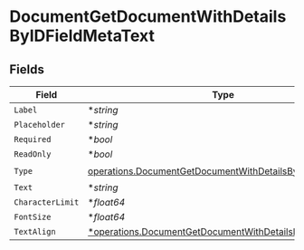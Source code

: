 # DocumentGetDocumentWithDetailsByIDFieldMetaText


## Fields

| Field                                                                                                                               | Type                                                                                                                                | Required                                                                                                                            | Description                                                                                                                         |
| ----------------------------------------------------------------------------------------------------------------------------------- | ----------------------------------------------------------------------------------------------------------------------------------- | ----------------------------------------------------------------------------------------------------------------------------------- | ----------------------------------------------------------------------------------------------------------------------------------- |
| `Label`                                                                                                                             | **string*                                                                                                                           | :heavy_minus_sign:                                                                                                                  | N/A                                                                                                                                 |
| `Placeholder`                                                                                                                       | **string*                                                                                                                           | :heavy_minus_sign:                                                                                                                  | N/A                                                                                                                                 |
| `Required`                                                                                                                          | **bool*                                                                                                                             | :heavy_minus_sign:                                                                                                                  | N/A                                                                                                                                 |
| `ReadOnly`                                                                                                                          | **bool*                                                                                                                             | :heavy_minus_sign:                                                                                                                  | N/A                                                                                                                                 |
| `Type`                                                                                                                              | [operations.DocumentGetDocumentWithDetailsByIDTypeText](../../models/operations/documentgetdocumentwithdetailsbyidtypetext.md)      | :heavy_check_mark:                                                                                                                  | N/A                                                                                                                                 |
| `Text`                                                                                                                              | **string*                                                                                                                           | :heavy_minus_sign:                                                                                                                  | N/A                                                                                                                                 |
| `CharacterLimit`                                                                                                                    | **float64*                                                                                                                          | :heavy_minus_sign:                                                                                                                  | N/A                                                                                                                                 |
| `FontSize`                                                                                                                          | **float64*                                                                                                                          | :heavy_minus_sign:                                                                                                                  | N/A                                                                                                                                 |
| `TextAlign`                                                                                                                         | [*operations.DocumentGetDocumentWithDetailsByIDTextAlign5](../../models/operations/documentgetdocumentwithdetailsbyidtextalign5.md) | :heavy_minus_sign:                                                                                                                  | N/A                                                                                                                                 |